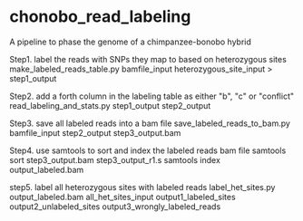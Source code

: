 # chonobo_read_labeling
A pipeline to phase the genome of a chimpanzee-bonobo hybrid

Step1. label the reads with SNPs they map to based on heterozygous sites
make_labeled_reads_table.py bamfile_input heterozygous_site_input > step1_output

Step2. add a forth column in the labeling table as either "b", "c" or "conflict"
read_labeling_and_stats.py step1_output step2_output

Step3. save all labeled reads into a bam file
save_labeled_reads_to_bam.py bamfile_input step2_output step3_output.bam

Step4. use samtools to sort and index the labeled reads bam file
samtools sort step3_output.bam step3_output_r1.s
samtools index output_labeled.bam

step5. label all heterozygous sites with labeled reads
label_het_sites.py output_labeled.bam all_het_sites_input output1_labeled_sites output2_unlabeled_sites output3_wrongly_labeled_reads
